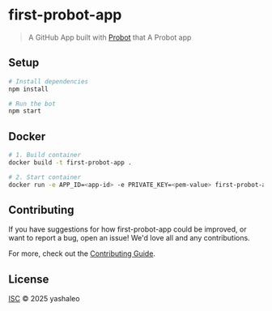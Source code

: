 # first-probot-app

> A GitHub App built with [Probot](https://github.com/probot/probot) that A Probot app

## Setup

```sh
# Install dependencies
npm install

# Run the bot
npm start
```

## Docker

```sh
# 1. Build container
docker build -t first-probot-app .

# 2. Start container
docker run -e APP_ID=<app-id> -e PRIVATE_KEY=<pem-value> first-probot-app
```

## Contributing

If you have suggestions for how first-probot-app could be improved, or want to report a bug, open an issue! We'd love all and any contributions.

For more, check out the [Contributing Guide](CONTRIBUTING.md).

## License

[ISC](LICENSE) © 2025 yashaleo
